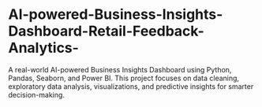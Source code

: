 # AI-powered-Business-Insights-Dashboard-Retail-Feedback-Analytics-
A real-world AI-powered Business Insights Dashboard using Python, Pandas, Seaborn, and Power BI. This project focuses on data cleaning, exploratory data analysis, visualizations, and predictive insights for smarter decision-making.
